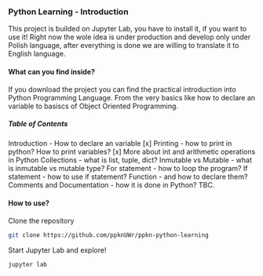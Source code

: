 ### Python Learning - Introduction

This project is builded on Jupyter Lab, you have to install it, if you want to use it! Right now the wole idea is under production and develop only under Polish language, after everything is done we are willing to translate it to English language.


#### What can you find inside?

If you download the project you can find the practical introduction into Python Programming Language. From the very basics like how to declare an variable to basiscs of Object Oriented Programming.

##### Table of Contents

Introduction - How to declare an variable [x]
Printing - how to print in python? How to print variables? [x]
More about int and arithmetic operations in Python
Collections - what is list, tuple, dict?
Inmutable vs Mutable - what is inmutable vs mutable type?
For statement - how to loop the program?
If statement - how to use if statement?
Function - and how to declare them?
Comments and Documentation - how it is done in Python?
TBC.

#### How to use?


Clone the repository 

``` bash
git clone https://github.com/ppknUWr/ppkn-python-learning
```

Start Jupyter Lab and explore!
``` bash
jupyter lab
```
